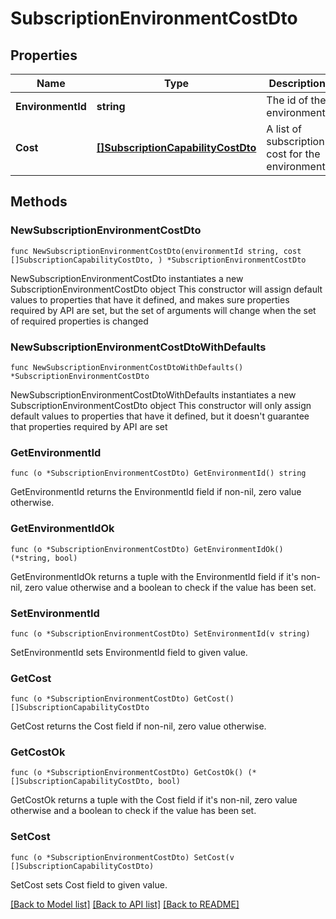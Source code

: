# SubscriptionEnvironmentCostDto

## Properties

Name | Type | Description | Notes
------------ | ------------- | ------------- | -------------
**EnvironmentId** | **string** | The id of the environment | 
**Cost** | [**[]SubscriptionCapabilityCostDto**](SubscriptionCapabilityCostDto.md) | A list of subscription cost for the environment. | 

## Methods

### NewSubscriptionEnvironmentCostDto

`func NewSubscriptionEnvironmentCostDto(environmentId string, cost []SubscriptionCapabilityCostDto, ) *SubscriptionEnvironmentCostDto`

NewSubscriptionEnvironmentCostDto instantiates a new SubscriptionEnvironmentCostDto object
This constructor will assign default values to properties that have it defined,
and makes sure properties required by API are set, but the set of arguments
will change when the set of required properties is changed

### NewSubscriptionEnvironmentCostDtoWithDefaults

`func NewSubscriptionEnvironmentCostDtoWithDefaults() *SubscriptionEnvironmentCostDto`

NewSubscriptionEnvironmentCostDtoWithDefaults instantiates a new SubscriptionEnvironmentCostDto object
This constructor will only assign default values to properties that have it defined,
but it doesn't guarantee that properties required by API are set

### GetEnvironmentId

`func (o *SubscriptionEnvironmentCostDto) GetEnvironmentId() string`

GetEnvironmentId returns the EnvironmentId field if non-nil, zero value otherwise.

### GetEnvironmentIdOk

`func (o *SubscriptionEnvironmentCostDto) GetEnvironmentIdOk() (*string, bool)`

GetEnvironmentIdOk returns a tuple with the EnvironmentId field if it's non-nil, zero value otherwise
and a boolean to check if the value has been set.

### SetEnvironmentId

`func (o *SubscriptionEnvironmentCostDto) SetEnvironmentId(v string)`

SetEnvironmentId sets EnvironmentId field to given value.


### GetCost

`func (o *SubscriptionEnvironmentCostDto) GetCost() []SubscriptionCapabilityCostDto`

GetCost returns the Cost field if non-nil, zero value otherwise.

### GetCostOk

`func (o *SubscriptionEnvironmentCostDto) GetCostOk() (*[]SubscriptionCapabilityCostDto, bool)`

GetCostOk returns a tuple with the Cost field if it's non-nil, zero value otherwise
and a boolean to check if the value has been set.

### SetCost

`func (o *SubscriptionEnvironmentCostDto) SetCost(v []SubscriptionCapabilityCostDto)`

SetCost sets Cost field to given value.



[[Back to Model list]](../README.md#documentation-for-models) [[Back to API list]](../README.md#documentation-for-api-endpoints) [[Back to README]](../README.md)


